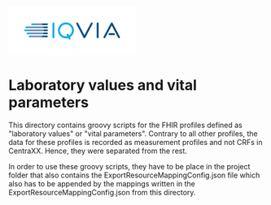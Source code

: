 <img src="/docs/images/Logo.png" width="250" alt="IQVIA Logo"/>

Laboratory values and vital parameters
============================================

This directory contains groovy scripts for the FHIR profiles defined 
as "laboratory values" or "vital parameters". 
Contrary to all other profiles, the data for these profiles 
is recorded as measurement profiles and not CRFs in CentraXX.
Hence, they were separated from the rest.

In order to use these groovy scripts, they have to be place in the project
folder that also contains the ExportResourceMappingConfig.json file which 
also has to be appended by the mappings written in the 
ExportResourceMappingConfig.json from this directory.



